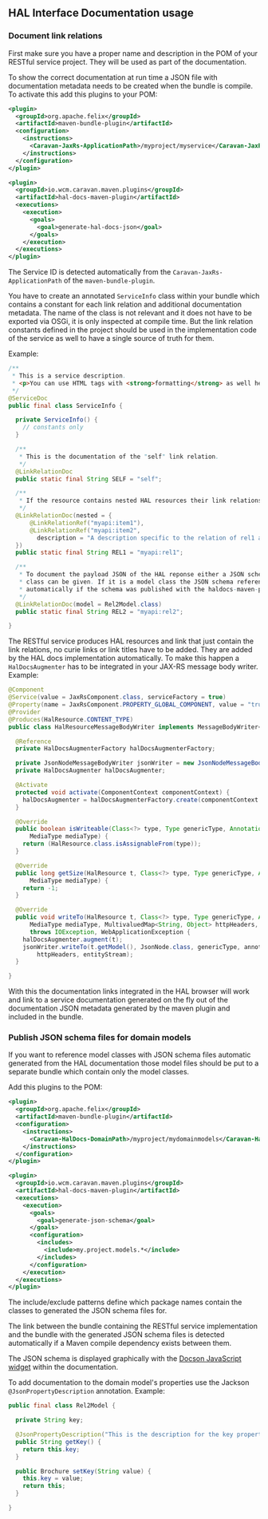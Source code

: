 ## HAL Interface Documentation usage


### Document link relations

First make sure you have a proper name and description in the POM of your RESTful service project. They will be used as part of the documentation.

To show the correct documentation at run time a JSON file with documentation metadata needs to be created when the bundle is compile. To activate this add this plugins to your POM:

```xml
<plugin>
  <groupId>org.apache.felix</groupId>
  <artifactId>maven-bundle-plugin</artifactId>
  <configuration>
    <instructions>
      <Caravan-JaxRs-ApplicationPath>/myproject/myservice</Caravan-JaxRs-ApplicationPath>
    </instructions>
  </configuration>
</plugin>

<plugin>
  <groupId>io.wcm.caravan.maven.plugins</groupId>
  <artifactId>hal-docs-maven-plugin</artifactId>
  <executions>
    <execution>
      <goals>
        <goal>generate-hal-docs-json</goal>
      </goals>
    </execution>          
  </executions>
</plugin>
```

The Service ID is detected automatically from the `Caravan-JaxRs-ApplicationPath` of the `maven-bundle-plugin`.

You have to create an annotated `ServiceInfo` class within your bundle which contains a constant for each link relation and additional documentation metadata. The name of the class is not relevant and it does not have to be exported via OSGi, it is only inspected at compile time. But the link relation constants defined in the project should be used in the implementation code of the service as well to have a single source of truth for them.

Example:

```java
/**
 * This is a service description.
 * <p>You can use HTML tags with <strong>formatting</strong> as well here.</p>.
 */
@ServiceDoc
public final class ServiceInfo {

  private ServiceInfo() {
    // constants only
  }

  /**
   * This is the documentation of the "self" link relation.
   */
  @LinkRelationDoc
  public static final String SELF = "self";

  /**
   * If the resource contains nested HAL resources their link relations should be referenced here.
   */
  @LinkRelationDoc(nested = {
      @LinkRelationRef("myapi:item1"),
      @LinkRelationRef("myapi:item2", 
        description = "A description specific to the relation of rel1 and item2")
  })
  public static final String REL1 = "myapi:rel1";

  /**
   * To document the payload JSON of the HAL reponse either a JSON schema reference or a model 
   * class can be given. If it is a model class the JSON schema reference is detected 
   * automatically if the schema was published with the haldocs-maven-plugin as well.
   */
  @LinkRelationDoc(model = Rel2Model.class)
  public static final String REL2 = "myapi:rel2";

}
```

The RESTful service produces HAL resources and link that just contain the link relations, no curie links or link titles have to be added. They are added by the HAL docs implementation automatically. To make this happen a `HalDocsAugmenter` has to be integrated in your JAX-RS message body writer. Example:

```java
@Component
@Service(value = JaxRsComponent.class, serviceFactory = true)
@Property(name = JaxRsComponent.PROPERTY_GLOBAL_COMPONENT, value = "true")
@Provider
@Produces(HalResource.CONTENT_TYPE)
public class HalResourceMessageBodyWriter implements MessageBodyWriter<HalResource>, JaxRsComponent {

  @Reference
  private HalDocsAugmenterFactory halDocsAugmenterFactory;

  private JsonNodeMessageBodyWriter jsonWriter = new JsonNodeMessageBodyWriter();
  private HalDocsAugmenter halDocsAugmenter;

  @Activate
  protected void activate(ComponentContext componentContext) {
    halDocsAugmenter = halDocsAugmenterFactory.create(componentContext.getUsingBundle());
  }

  @Override
  public boolean isWriteable(Class<?> type, Type genericType, Annotation[] annotations,
      MediaType mediaType) {
    return (HalResource.class.isAssignableFrom(type));
  }

  @Override
  public long getSize(HalResource t, Class<?> type, Type genericType, Annotation[] annotations,
      MediaType mediaType) {
    return -1;
  }

  @Override
  public void writeTo(HalResource t, Class<?> type, Type genericType, Annotation[] annotations, 
      MediaType mediaType, MultivaluedMap<String, Object> httpHeaders, OutputStream entityStream)
      throws IOException, WebApplicationException {
    halDocsAugmenter.augment(t);
    jsonWriter.writeTo(t.getModel(), JsonNode.class, genericType, annotations, mediaType, 
        httpHeaders, entityStream);
  }

}
```

With this the documentation links integrated in the HAL browser will work and link to a service documentation generated on the fly out of the documentation JSON metadata generated by the maven plugin and included in the bundle.


### Publish JSON schema files for domain models

If you want to reference model classes with JSON schema files automatic generated from the HAL documentation those model files should be put to a separate bundle which contain only the model classes.

Add this plugins to the POM:

```xml
<plugin>
  <groupId>org.apache.felix</groupId>
  <artifactId>maven-bundle-plugin</artifactId>
  <configuration>
    <instructions>
      <Caravan-HalDocs-DomainPath>/myproject/mydomainmodels</Caravan-HalDocs-DomainPath>
    </instructions>
  </configuration>
</plugin>

<plugin>
  <groupId>io.wcm.caravan.maven.plugins</groupId>
  <artifactId>hal-docs-maven-plugin</artifactId>
  <executions>
    <execution>
      <goals>
        <goal>generate-json-schema</goal>
      </goals>
      <configuration>
        <includes>
          <include>my.project.models.*</include>
        </includes>
      </configuration>
    </execution>          
  </executions>
</plugin>
```

The include/exclude patterns define which package names contain the classes to generated the JSON schema files for.

The link between the bundle containing the RESTful service implementation and the bundle with the generated JSON schema files is detected automatically if a Maven compile dependency exists between them.

The JSON schema is displayed graphically with the [Docson JavaScript widget][docson] within the documentation.

To add documentation to the domain model's properties use the Jackson `@JsonPropertyDescription` annotation. Example:

```java
public final class Rel2Model {

  private String key;

  @JsonPropertyDescription("This is the description for the key property")
  public String getKey() {
    return this.key;
  }

  public Brochure setKey(String value) {
    this.key = value;
    return this;
  }

}
```


[docson]: https://github.com/lbovet/docson
